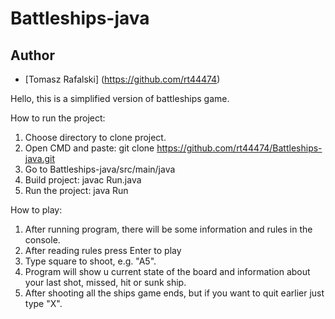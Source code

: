 # Battleships-java

## Author
- [Tomasz Rafalski] (https://github.com/rt44474)


Hello, this is a simplified version of battleships game.

How to run the project:
1. Choose directory to clone project.
2. Open CMD and paste: git clone https://github.com/rt44474/Battleships-java.git
3. Go to Battleships-java/src/main/java
4. Build project: javac Run.java
5. Run the project: java Run

How to play:
1. After running program, there will be some information and rules in the console.
2. After reading rules press Enter to play
3. Type square to shoot, e.g. "A5".
4. Program will show u current state of the board and information about your last shot, missed, hit or sunk ship.
5. After shooting all the ships game ends, but if you want to quit earlier just type "X".

